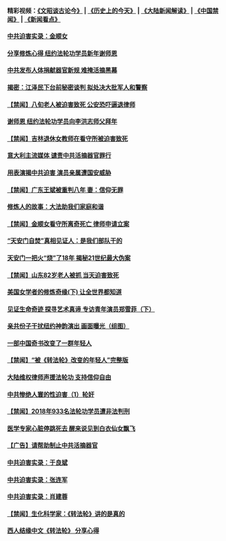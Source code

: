 #### 精彩视频：[《文昭谈古论今》](http://45.32.25.56/wenzhao) | [《历史上的今天》](http://45.32.25.56/today-in-history) | [《大陆新闻解读》](http://45.32.25.56/ntdtv-comedy) | [《中国禁闻》](http://45.32.25.56/ntdtv-news) | [《新闻看点》](http://45.32.25.56/news-insight) 

 #### [中共迫害实录：金顺女](../pages/prog1530/a102505963.md?t=02082131?t=02081831?t=02081531?t=02081331) 

#### [分享修炼心得 纽约法轮功学员新年谢师恩](../pages/prog1530/a102505084.md?t=02082131?t=02081831?t=02081531?t=02081331) 

#### [中共发布人体捐献器官新规 难掩活摘黑幕](../pages/prog1530/a102501247.md?t=02082131?t=02081831?t=02081531?t=02081331) 

#### [揭密：江泽民下台前秘密谈判 拟处决大批军人和警察](../pages/prog1530/a102501178.md?t=02082131?t=02081831?t=02081531?t=02081331) 

#### [【禁闻】八旬老人被迫害致死 公安恐吓逼退律师](../pages/prog1530/a102500850.md?t=02082131?t=02081831?t=02081531?t=02081331) 

#### [谢师恩 纽约法轮功学员向李洪志师父拜年](../pages/prog1530/a102499222.md?t=02082131?t=02081831?t=02081531?t=02081331) 

#### [【禁闻】吉林退休女教师在看守所被迫害致死](../pages/prog1530/a102498514.md?t=02082131?t=02081831?t=02081531?t=02081331) 

#### [意大利主流媒体 谴责中共活摘器官罪行](../pages/prog1530/a102497726.md?t=02082131?t=02081831?t=02081531?t=02081331) 

#### [用表演揭中共迫害 演员亲属遭国安威胁](../pages/prog1530/a102497395.md?t=02082131?t=02081831?t=02081531?t=02081331) 

#### [【禁闻】广东王斌被重判八年 妻：信仰无罪](../pages/prog1530/a102496517.md?t=02082131?t=02081831?t=02081531?t=02081331) 

#### [修炼人的故事：大法助我们家庭和谐](../pages/prog1530/a102496392.md?t=02082131?t=02081831?t=02081531?t=02081331) 

#### [【禁闻】金顺女看守所离奇死亡 律师申请立案](../pages/prog1530/a102495792.md?t=02082131?t=02081831?t=02081531?t=02081331) 

#### [“天安门自焚”真相见证人：是我们部队干的](../pages/prog1530/a102495284.md?t=02082131?t=02081831?t=02081531?t=02081331) 

#### [天安门一把火“烧”了18年  揭秘21世纪最大伪案](../pages/prog1530/a102495291.md?t=02082131?t=02081831?t=02081531?t=02081331) 

#### [【禁闻】山东82岁老人被抓 当天迫害致死](../pages/prog1530/a102491964.md?t=02082131?t=02081831?t=02081531?t=02081331) 

#### [美国女学者的修炼奇缘(下) 让全世界都知道](../pages/prog1530/a102491028.md?t=02082131?t=02081831?t=02081531?t=02081331) 

#### [见证生命奇迹 探寻艺术真谛 专访青年演员郑雪菲（下）](../pages/prog1530/a102489756.md?t=02082131?t=02081831?t=02081531?t=02081331) 

#### [亲共份子干扰纽约神韵演出 画面曝光（组图）](../pages/prog1530/a102489208.md?t=02082131?t=02081831?t=02081531?t=02081331) 

#### [一部中国奇书改变了一群年轻人](../pages/prog1530/a102487537.md?t=02082131?t=02081831?t=02081531?t=02081331) 

#### [【禁闻】“被《转法轮》改变的年轻人”完整版](../pages/prog1530/a102487106.md?t=02082131?t=02081831?t=02081531?t=02081331) 

#### [大陆维权律师声援法轮功 支持信仰自由](../pages/prog1530/a102487251.md?t=02082131?t=02081831?t=02081531?t=02081331) 

#### [中共惨绝人寰的性迫害（1）轮奸](../pages/prog1530/a102486576.md?t=02082131?t=02081831?t=02081531?t=02081331) 

#### [【禁闻】2018年933名法轮功学员遭非法判刑](../pages/prog1530/a102486240.md?t=02082131?t=02081831?t=02081531?t=02081331) 

#### [医学专家心脏停跳死去 醒来说见到白衣仙女飘飞](../pages/prog1530/a102484868.md?t=02082131?t=02081831?t=02081531?t=02081331) 

#### [【广告】请帮助制止中共活摘器官](../pages/prog1530/a1319365.md?t=02082131?t=02081831?t=02081531?t=02081331) 

#### [中共迫害实录：于良斌](../pages/prog1530/a102484298.md?t=02082131?t=02081831?t=02081531?t=02081331) 

#### [中共迫害实录：张连军](../pages/prog1530/a102484301.md?t=02082131?t=02081831?t=02081531?t=02081331) 

#### [中共迫害实录：肖建蓉](../pages/prog1530/a102483471.md?t=02082131?t=02081831?t=02081531?t=02081331) 

#### [【禁闻】生化科学家：《转法轮》讲的是真的](../pages/prog1530/a102482532.md?t=02082131?t=02081831?t=02081531?t=02081331) 

#### [西人结缘中文《转法轮》 分享心得](../pages/prog1530/a102481647.md?t=02082131?t=02081831?t=02081531?t=02081331) 

